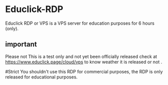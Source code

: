 # Educlick-RDP
Educlick RDP or VPS is a VPS server for education purposes for 6 hours (only).
## important
Please not This is a test only and not yet been officially released check at https://www.educlick.page/cloud/vps to know weather it is released or not .

#Strict
You shouldn't use this RDP for commercial purposes, the RDP is only released for educational purposes.

